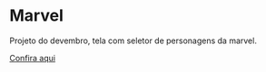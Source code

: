 # Marvel
 Projeto do devembro, tela com seletor de personagens da marvel.

<a href="https://arcfives.github.io/Marvel/" target="_blank">Confira aqui</a>
